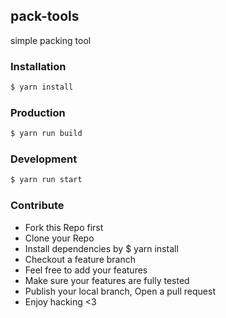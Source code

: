 ## pack-tools
simple packing tool

### Installation
```bash
$ yarn install
```
### Production
```bash
$ yarn run build
```
### Development
```bash
$ yarn run start
```
### Contribute
* Fork this Repo first
* Clone your Repo
* Install dependencies by $ yarn install
* Checkout a feature branch
* Feel free to add your features
* Make sure your features are fully tested
* Publish your local branch, Open a pull request
* Enjoy hacking <3
